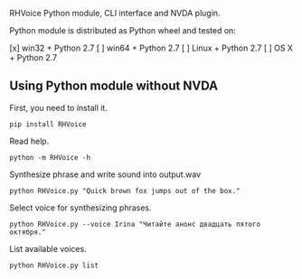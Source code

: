 RHVoice Python module, CLI interface and NVDA plugin.

Python module is distributed as Python wheel and
tested on:

  [x] win32 + Python 2.7
  [ ] win64 + Python 2.7
  [ ] Linux + Python 2.7
  [ ] OS X + Python 2.7

## Using Python module without NVDA

First, you need to install it.

    pip install RHVoice

Read help.

    python -m RHVoice -h

Synthesize phrase and write sound into output.wav

    python RHVoice.py "Quick brown fox jumps out of the box."

Select voice for synthesizing phrases.

    python RHVoice.py --voice Irina "Читайте анонс двадцать пятого октября."

List available voices.

    python RHVoice.py list

